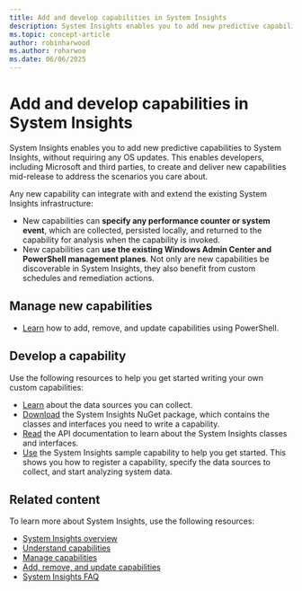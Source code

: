 ```yaml
---
title: Add and develop capabilities in System Insights
description: System Insights enables you to add new predictive capabilities to System Insights, without requiring any OS updates. This enables developers, including Microsoft and third parties, to create and deliver new capabilities mid-release to address the scenarios you care about. New capabilities can specify custom data to collect and analyze, and they also integrate with the existing System Insights management planes.
ms.topic: concept-article
author: robinharwood
ms.author: roharwoo
ms.date: 06/06/2025
---
```


# Add and develop capabilities in System Insights

System Insights enables you to add new predictive capabilities to System Insights, without requiring any OS updates. This enables developers, including Microsoft and third parties, to create and deliver new capabilities mid-release to address the scenarios you care about.

Any new capability can integrate with and extend the existing System Insights infrastructure:

- New capabilities can **specify any performance counter or system event**, which are collected, persisted locally, and returned to the capability for analysis when the capability is invoked.
- New capabilities can **use the existing Windows Admin Center and PowerShell management planes**. Not only are new capabilities be discoverable in System Insights, they also benefit from custom schedules and remediation actions.

## Manage new capabilities

- [Learn](add-remove-update-capabilities.md) how to add, remove, and update capabilities using PowerShell.

## Develop a capability

Use the following resources to help you get started writing your own custom capabilities:

- [Learn](data-sources.md) about the data sources you can collect.
- [Download](https://www.nuget.org/packages/Microsoft.WindowsServer.SystemInsights/) the System Insights NuGet package, which contains the classes and interfaces you need to write a capability.
- [Read](/dotnet/api/microsoft.systeminsights.capability) the API documentation to learn about the System Insights classes and interfaces.
- [Use](https://aka.ms/systeminsights-samplecapability) the System Insights sample capability to help you get started. This shows you how to register a capability, specify the data sources to collect, and start analyzing system data.

## Related content

To learn more about System Insights, use the following resources:

- [System Insights overview](overview.md)
- [Understand capabilities](understanding-capabilities.md)
- [Manage capabilities](managing-capabilities.md)
- [Add, remove, and update capabilities](add-remove-update-capabilities.md)
- [System Insights FAQ](faq.md)
